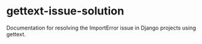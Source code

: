 # gettext-issue-solution
Documentation for resolving the ImportError issue in Django projects using gettext.
